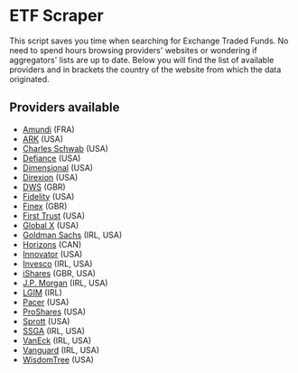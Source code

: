 # ETF Scraper
This script saves you time when searching for Exchange Traded Funds. No need to spend hours browsing providers' websites or wondering if aggregators' lists are up to date. Below you will find the list of available providers and in brackets the country of the website from which the data originated.

## Providers available
- <a href="https://www.amundietf.com/?skip=true" target="_blank">Amundi</a> (FRA)
- <a href="https://ark-funds.com/" target="_blank">ARK</a> (USA)
- <a href="https://www.schwab.com/" target="_blank">Charles Schwab</a> (USA)
- <a href="https://www.defianceetfs.com/" target="_blank">Defiance</a> (USA)
- <a href="https://www.dimensional.com/" target="_blank">Dimensional</a> (USA)
- <a href="https://www.direxion.com/" target="_blank">Direxion</a> (USA)
- <a href="https://etf.dws.com/en-gb/audience-selection/" target="_blank">DWS</a> (GBR)
- <a href="https://www.fidelity.com/" target="_blank">Fidelity</a> (USA)
- <a href="https://www.finexetf.com/" target="_blank">Finex</a> (GBR)
- <a href="https://www.ftportfolios.com/" target="_blank">First Trust</a> (USA)
- <a href="https://www.globalxetfs.com/" target="_blank">Global X</a> (USA)
- <a href="https://www.gsam.com/" target="_blank">Goldman Sachs</a> (IRL, USA)
- <a href="https://horizonsetfs.com/" target="_blank">Horizons</a> (CAN)
- <a href="https://www.innovatoretfs.com/" target="_blank">Innovator</a> (USA)
- <a href="https://www.invesco.com/" target="_blank">Invesco</a> (IRL, USA)
- <a href="https://www.blackrock.com/corporate/global-directory#ishares" target="_blank">iShares</a> (GBR, USA)
- <a href="https://am.jpmorgan.com/" target="_blank">J.P. Morgan</a> (IRL, USA)
- <a href="https://www.legalandgeneral.com/worldwide/" target="_blank">LGIM</a> (IRL)
- <a href="https://www.paceretfs.com/" target="_blank">Pacer</a> (USA)
- <a href="https://www.proshares.com/" target="_blank">ProShares</a> (USA)
- <a href="https://sprott.com/" target="_blank">Sprott</a> (USA)
- <a href="https://www.ssga.com/" target="_blank">SSGA</a> (IRL, USA)
- <a href="https://www.vaneck.com/" target="_blank">VanEck</a> (IRL, USA)
- <a href="https://global.vanguard.com/" target="_blank">Vanguard</a> (IRL, USA)
- <a href="https://www.wisdomtree.com/" target="_blank">WisdomTree</a> (USA)
